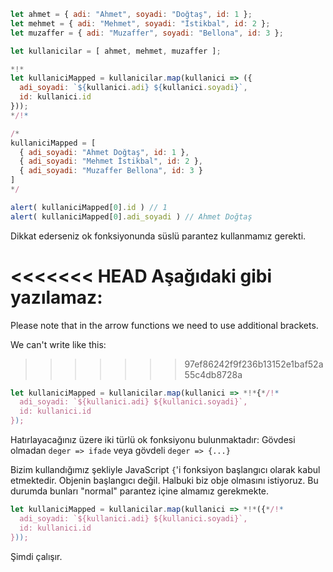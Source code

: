 
```js run no-beautify
let ahmet = { adi: "Ahmet", soyadi: "Doğtaş", id: 1 };
let mehmet = { adi: "Mehmet", soyadi: "İstikbal", id: 2 };
let muzaffer = { adi: "Muzaffer", soyadi: "Bellona", id: 3 };

let kullanicilar = [ ahmet, mehmet, muzaffer ];

*!*
let kullaniciMapped = kullanicilar.map(kullanici => ({
  adi_soyadi: `${kullanici.adi} ${kullanici.soyadi}`,
  id: kullanici.id
}));
*/!*

/*
kullaniciMapped = [
  { adi_soyadi: "Ahmet Doğtaş", id: 1 },
  { adi_soyadi: "Mehmet İstikbal", id: 2 },
  { adi_soyadi: "Muzaffer Bellona", id: 3 }
]
*/

alert( kullaniciMapped[0].id ) // 1
alert( kullaniciMapped[0].adi_soyadi ) // Ahmet Doğtaş
```
Dikkat ederseniz ok fonksiyonunda süslü parantez kullanmamız gerekti.

<<<<<<< HEAD
Aşağıdaki gibi yazılamaz:
=======
Please note that in the arrow functions we need to use additional brackets. 

We can't write like this:
>>>>>>> 97ef86242f9f236b13152e1baf52a55c4db8728a
```js
let kullaniciMapped = kullanicilar.map(kullanici => *!*{*/!*
  adi_soyadi: `${kullanici.adi} ${kullanici.soyadi}`,
  id: kullanici.id
});
```

Hatırlayacağınız üzere iki türlü ok fonksiyonu bulunmaktadır: Gövdesi olmadan `deger => ifade` veya gövdeli `deger => {...}`

Bizim kullandığımız şekliyle JavaScript `{`'i fonksiyon başlangıcı olarak kabul etmektedir. Objenin başlangıcı değil. Halbuki biz obje olmasını istiyoruz. Bu durumda bunları "normal" parantez içine almamız gerekmekte.

```js
let kullaniciMapped = kullanicilar.map(kullanici => *!*({*/!*
  adi_soyadi: `${kullanici.adi} ${kullanici.soyadi}`,
  id: kullanici.id
}));
```

Şimdi çalışır.


